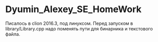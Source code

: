 # Dyumin_Alexey_SE_HomeWork

Писалось в clion 2016.3, под линуксом.
Перед запуском в library/Library.cpp надо поменять пути для бинарника и текстового файла.
